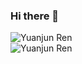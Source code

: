 ### Hi there 👋

<img align="middle" src="https://github-readme-stats.vercel.app/api?username=wtffqbpl&count_private=true&show_icons=true&theme=transparent" alt="Yuanjun Ren" />


<br />

<img align="middle" src="https://github-readme-stats.vercel.app/api/top-langs/?username=wtffqbpl&layout=compact&theme=transparent" alt="Yuanjun Ren" />

<br />
